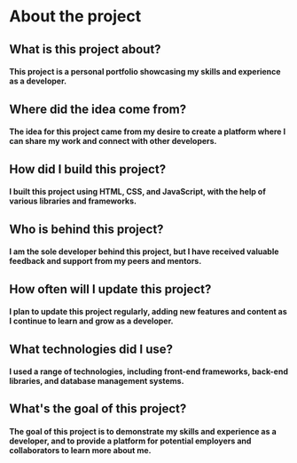 # About the project
## What is this project about?
#### This project is a personal portfolio showcasing my skills and experience as a developer.
## Where did the idea come from?
#### The idea for this project came from my desire to create a platform where I can share my work and connect with other developers.
## How did I build this project?
#### I built this project using HTML, CSS, and JavaScript, with the help of various libraries and frameworks.
## Who is behind this project?
#### I am the sole developer behind this project, but I have received valuable feedback and support from my peers and mentors.
## How often will I update this project?
#### I plan to update this project regularly, adding new features and content as I continue to learn and grow as a developer.
## What technologies did I use?
#### I used a range of technologies, including front-end frameworks, back-end libraries, and database management systems.
## What's the goal of this project?
#### The goal of this project is to demonstrate my skills and experience as a developer, and to provide a platform for potential employers and collaborators to learn more about me.